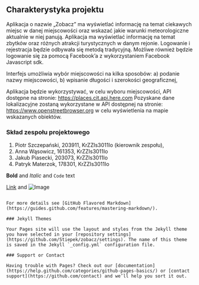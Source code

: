 ## Charakterystyka projektu

Aplikacja o nazwie „Zobacz” ma wyświetlać informację na temat ciekawych miejsc w danej
miejscowości oraz wskazać jakie warunki meteorologiczne aktualnie w niej panują. Aplikacja ma
wyświetlać informację na temat zbytków oraz różnych atrakcji turystycznych w danym rejonie.
Logowanie i rejestracja będzie odbywała się metodą tradycyjną. Możliwe również będzie logowanie
się za pomocą Facebook’a z wykorzystaniem Facebook Javascript sdk.


Interfejs umożliwia wybór miejscowości na kilka sposobów:
a) podanie nazwy miejscowości,
b) wpisanie długości i szerokości geograficznej,


Aplikacja będzie wykorzystywać, w celu wyboru miejscowości, API dostępne na stronie:
https://places.cit.api.here.com
Pozyskane dane lokalizacyjne zostaną wykorzystane w API dostępnej na stronie:
https://www.openstreetbrowser.org
w celu wyświetlenia na mapie wskazanych obiektów.



### Skład zespołu projektowego

1. Piotr Szczepański, 203911, KrZZIs3011Io (kierownik zespołu),
2. Anna Wąsowicz,     161353, KrZZIs3011Io
3. Jakub Piasecki,    203073, KrZZIs3011Io
4. Patryk Materzok,   178301, KrZZIs3011Io

**Bold** and _Italic_ and `Code` text

[Link](url) and ![Image](src)
```

For more details see [GitHub Flavored Markdown](https://guides.github.com/features/mastering-markdown/).

### Jekyll Themes

Your Pages site will use the layout and styles from the Jekyll theme you have selected in your [repository settings](https://github.com/Stiepek/zobacz/settings). The name of this theme is saved in the Jekyll `_config.yml` configuration file.

### Support or Contact

Having trouble with Pages? Check out our [documentation](https://help.github.com/categories/github-pages-basics/) or [contact support](https://github.com/contact) and we’ll help you sort it out.
